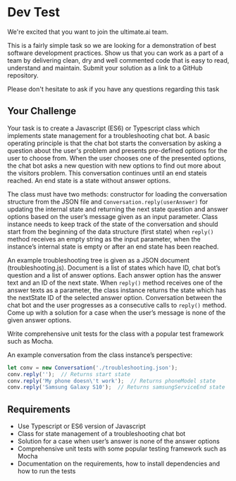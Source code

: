 # Dev Test
We're excited that you want to join the ultimate.ai team.

This is a fairly simple task so we are looking for a demonstration of best software development practices. Show us that
you can work as a part of a team by delivering clean, dry and well commented code that is easy to read, understand and
maintain. Submit your solution as a link to a GitHub repository. 

Please don't hesitate to ask if you have any questions regarding this task

## Your Challenge
Your task is to create a Javascript (ES6) or Typescript class which implements state management for a troubleshooting
chat bot. A basic operating principle is that the chat bot starts the conversation by asking a question about the user's
problem and presents pre-defined options for the user to choose from. When the user chooses one of the presented
options, the chat bot asks a new question with new options to find out more about the visitors problem. This
conversation continues until an end stateis reached. An end state is a state without answer options.

The class must have two methods: constructor for loading the conversation structure from the JSON file and
`Conversation.reply(userAnswer)` for updating the internal state and returning the next state question and answer
options based on the user’s message given as an input parameter. Class instance needs to keep track of the state of the
conversation and should start from the beginning of the data structure (first state) when `reply()` method receives an
empty string as the input parameter, when the instance’s internal state is empty or after an end state has been reached.

An example troubleshooting tree is given as a JSON document (troubleshooting.js). Document is a list of states which
have ID, chat bot’s question and a list of answer options. Each answer option has the answer text and an ID of the next
state. When `reply()` method receives one of the answer texts as a parameter, the class instance returns the state which
has the nextState ID of the selected answer option. Conversation between the chat bot and the user progresses as a
consecutive calls to `reply()` method. Come up with a solution for a case when the user’s message is none of the given
answer options.

Write comprehensive unit tests for the class with a popular test framework such as Mocha.

An example conversation from the class instance’s perspective:

```javascript
let conv = new Conversation('./troubleshooting.json');
conv.reply('');  // Returns start state
conv.reply('My phone doesn\'t work');  // Returns phoneModel state
conv.reply('Samsung Galaxy S10');  // Returns samsungServiceEnd state
```

## Requirements
- Use Typescript or ES6 version of Javascript
- Class for state management of a troubleshooting chat bot
- Solution for a case when user’s answer is none of the answer options
- Comprehensive unit tests with some popular testing framework such as Mocha
- Documentation on the requirements, how to install dependencies and how to run the tests
